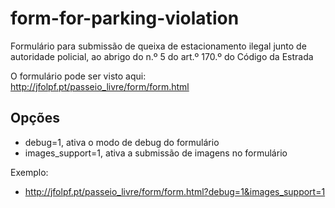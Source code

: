 # form-for-parking-violation

Formulário para submissão de queixa de estacionamento ilegal junto de autoridade policial, ao abrigo do n.º 5 do art.º 170.º do Código da Estrada

O formulário pode ser visto aqui:
http://jfolpf.pt/passeio_livre/form/form.html

## Opções

 * debug=1, ativa o modo de debug do formulário
 * images_support=1, ativa a submissão de imagens no formulário

Exemplo:

 * http://jfolpf.pt/passeio_livre/form/form.html?debug=1&images_support=1
